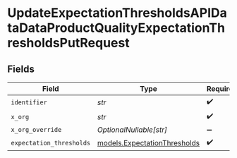# UpdateExpectationThresholdsAPIDataDataProductQualityExpectationThresholdsPutRequest


## Fields

| Field                                                              | Type                                                               | Required                                                           | Description                                                        |
| ------------------------------------------------------------------ | ------------------------------------------------------------------ | ------------------------------------------------------------------ | ------------------------------------------------------------------ |
| `identifier`                                                       | *str*                                                              | :heavy_check_mark:                                                 | N/A                                                                |
| `x_org`                                                            | *str*                                                              | :heavy_check_mark:                                                 | N/A                                                                |
| `x_org_override`                                                   | *OptionalNullable[str]*                                            | :heavy_minus_sign:                                                 | N/A                                                                |
| `expectation_thresholds`                                           | [models.ExpectationThresholds](../models/expectationthresholds.md) | :heavy_check_mark:                                                 | N/A                                                                |